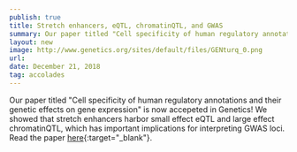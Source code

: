 ```yaml
---
publish: true
title: Stretch enhancers, eQTL, chromatinQTL, and GWAS
summary: Our paper titled "Cell specificity of human regulatory annotations and their genetic effects on gene expression" is now [accepeted in Genetics](https://doi.org/10.1534/genetics.118.301525){:target="_blank"}! Thanks to Arushi for leading us through this project!
layout: new
image: http://www.genetics.org/sites/default/files/GENturq_0.png
url: 
date: December 21, 2018
tag: accolades
--- 
```


Our paper titled "Cell specificity of human regulatory annotations and their genetic effects on gene expression" is now accepeted in Genetics! We showed that stretch enhancers harbor small effect eQTL and large effect chromatinQTL, which has important implications for interpreting GWAS loci. Read the paper [here](https://doi.org/10.1534/genetics.118.301525){:target="_blank"}.
